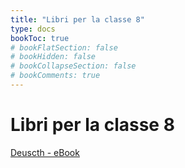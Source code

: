 ```yaml
---
title: "Libri per la classe 8"
type: docs
bookToc: true
# bookFlatSection: false
# bookHidden: false
# bookCollapseSection: false
# bookComments: true
---
```


# Libri per la classe 8

[Deuscth - eBook](https://www.cornelsen.de/produkte/deutschbuch-gymnasium-schulbuch-als-e-book-8-jahrgangsstufe-9783060617227)
